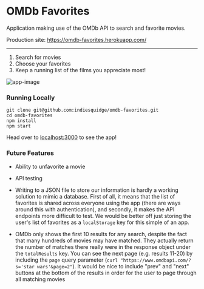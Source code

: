 # OMDb Favorites

Application making use of the OMDb API to search and favorite movies.

Production site: https://omdb-favorites.herokuapp.com/

---

1. Search for movies
2. Choose your favorites
3. Keep a running list of the films you appreciate most!

![app-image](http://i.imgur.com/QJSvQS9.png)

### Running Locally

```
git clone git@github.com:indiesquidge/omdb-favorites.git
cd omdb-favorites
npm install
npm start
```

Head over to [localhost:3000](http://localhost:3000/) to see the app!

### Future Features

- Ability to unfavorite a movie

- API testing

- Writing to a JSON file to store our information is hardly a working solution
    to mimic a database. First of all, it means that the list of favorites is
    shared across everyone using the app (there are ways around this with
    authentication), and secondly, it makes the API endpoints more difficult to
    test. We would be better off just storing the user's list of favorites as a
    `localStorage` key for this simple of an app.

- OMDb only shows the first 10 results for any search, despite the fact that
    many hundreds of movies may have matched. They actually return the number of
    matches there really were in the response object under the `totalResults`
    key. You can see the next page (e.g. results 11-20) by including the `page`
    query parameter (`curl "https://www.omdbapi.com/?s='star wars'&page=2"`). It would
    be nice to include "prev" and "next" buttons at the bottom of the results in
    order for the user to page through all matching movies
